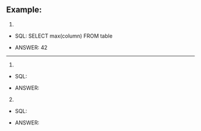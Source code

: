 ## Example:

1.
 - SQL:
    SELECT max(column) FROM table

 - ANSWER:
   42

---

1.
 - SQL:

 - ANSWER:


2.
 - SQL:

 - ANSWER:
